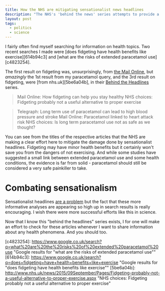 ```yaml
---
title: How the NHS are mitigating sensationalist news headlines
description: "The NHS's 'behind the news' series attempts to provide a more accurate summary of health topics which may be inaccurately covered in the news"
layout: post
tags:
  - politics
  - science
---
```


I fairly often find myself searching for information on health topics. Two
recent searches I made were
[does fidgeting have health benefits like exercise][614b94c3] and
[what are the risks of extended paracetamol use][c4823254].

The first result on fidgeting was, unsurprisingly, from
[the Mail Online][dbc01221], but *amazingly* the 1st result from my paracetamol
query, and the 3rd result on fidgeting, were [from nhs.uk][5be6a04b], in their
[Behind the Headlines][4bdfcb8a] series.

> Mail Online: How fidgeting can help you stay healthy
> NHS choices: Fidgeting probably not a useful alternative to proper exercise

> Telegraph: Long term use of paracetamol can lead to high blood pressure and stroke
> Mail Online: Paracetamol linked to heart attack risk
> NHS choices: Is long term paracetamol use not as safe as we thought?

You can see from the titles of the respective articles that the NHS are making
a clear effort here to mitigate the damage done by sensationalist headlines.
Fidgeting may have minor health benefits but it certainly won't save you
from the dangers of not exercising. And while some studies have suggested
a small link between extended paracetamol use and some health conditions,
the evidence is far from solid - paracetamol should still be considered
a very safe painkiller to take.

# Combating sensationalism

Sensationalist headlines [are a problem][1980338f] but the fact that these more
informative analyses are appearing so high up in search results is really
encouraging. I wish there were more successful efforts like this in science.

Now that I know this "behind the headlines" series exists, I for one will make
an effort to check for these articles whenever I want to share information
about any health phenomena. And you should too.

  [1980338f]: https://www.agingcare.com/Articles/dangers-of-sensationalist-science-176442.htm "The Dangers of Believing in ‘Sensationalist Science’"
  [dbc01221]: http://www.dailymail.co.uk/health/article-2685378/How-fidgeting-help-stay-healthy-Moving-ward-heart-disease.html "The Daily Mail: How fidgeting can help you stay healthy"
  [4bdfcb8a]: http://www.nhs.uk/news/Pages/NewsIndex.aspx "NHS choices: Behind the Headlines"
  [c4823254]: https://www.google.co.uk/search?q=what%20are%20the%20risks%20of%20extended%20paracetamol%20use "Google results for "what are the risks of extended paracetamol use""
  [614b94c3]: https://www.google.co.uk/search?q=does+fidgeting+have+health+benefits+like+exercise "Google results for "does fidgeting have health benefits like exercise""
  [5be6a04b]: http://www.nhs.uk/news/2015/09September/Pages/Fidgeting-probably-not-a-useful-alternative-to-proper-exercise.aspx "NHS choices: Fidgeting probably not a useful alternative to proper exercise"
